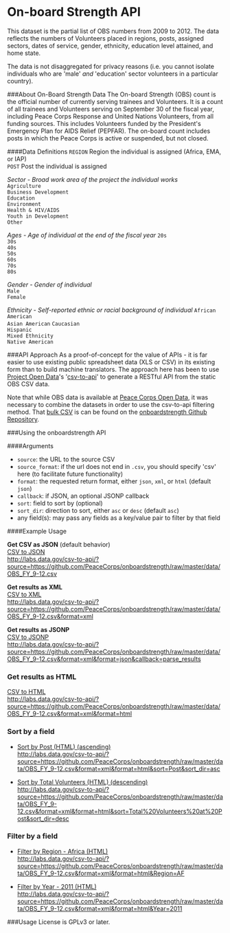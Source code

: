 # On-board Strength API

This dataset is the partial list of OBS numbers from 2009 to 2012. The data reflects the numbers of Volunteers placed in regions, posts, assigned sectors, dates of service, gender, ethnicity, education level attained, and home state. 

The data is not disaggregated for privacy reasons (i.e. you cannot isolate individuals who are 'male' *and* 'education' sector volunteers in a particular country).

###About On-Board Strength Data
The On-board Strength (OBS) count is the official number of currently serving trainees and Volunteers. It is a count of all trainees and Volunteers serving on September 30 of the fiscal year, including Peace Corps Response and United Nations Volunteers, from all funding sources. This includes Volunteers funded by the President's Emergency Plan for AIDS Relief (PEPFAR). The on-board count includes posts in which the Peace Corps is active or suspended, but not closed.

####Data Definitions
`REGION` Region the individual is assigned (Africa, EMA, or IAP)  
`POST` Post the individual is assigned  

*Sector - Broad work area of the project the individual works*  
`Agriculture`  
 `Business Development`  
`Education`  
`Environment`  
`Health & HIV/AIDS`  
`Youth in Development`  
`Other`  

*Ages - Age of individual at the end of the fiscal year*
`20s`  
`30s`  
`40s`  
`50s`  
`60s`  
`70s`  
`80s`  

*Gender - Gender of individual*  
`Male`  
`Female`  

*Ethnicity - Self-reported ethnic or racial background of individual*
`African American`  
`Asian American` 
`Caucasian`  
`Hispanic`  
`Mixed Ethnicity`  
`Native American`   

###API Approach
As a proof-of-concept for the value of APIs - it is far easier to use existing public spreadsheet data (XLS or CSV) in its existing form than to build machine translators. The approach here has been to use [Project Open Data](http://project-open-data.github.io/)'s '[csv-to-api](https://github.com/project-open-data/csv-to-api)' to generate a RESTful API from the static OBS CSV data.

Note that while OBS data is available at [Peace Corps Open Data](http://www.peacecorps.gov/open/data/), it was necessary to combine the datasets in order to use the csv-to-api filtering method. That [bulk CSV](https://github.com/PeaceCorps/onboardstrength/blob/master/data/OBS_FY_9-12.csv) is can be found on the [onboardstrength Github Repository](github.com/peacecorps/onboardstrength).

###Using the onboardstrength API

####Arguments

* `source`: the URL to the source CSV
* `source_format`: if the url does not end in `.csv`, you should specify 'csv' here (to facilitate future functionality)
* `format`: the requested return format, either `json`, `xml`, or `html` (default `json`)
* `callback`: if JSON, an optional JSONP callback
* `sort`: field to sort by (optional)
* `sort_dir`: direction to sort, either `asc` or `desc` (default `asc`)
* any field(s): may pass any fields as a key/value pair to filter by that field

####Example Usage

**Get CSV as JSON** (default behavior)  
[CSV to JSON](http://labs.data.gov/csv-to-api/?source=https://github.com/PeaceCorps/onboardstrength/raw/master/data/OBS_FY_9-12.csv)  
http://labs.data.gov/csv-to-api/?source=https://github.com/PeaceCorps/onboardstrength/raw/master/data/OBS_FY_9-12.csv

**Get results as XML**  
[CSV to XML](http://labs.data.gov/csv-to-api/?source=https://github.com/PeaceCorps/onboardstrength/raw/master/data/OBS_FY_9-12.csv&format=xml)  
http://labs.data.gov/csv-to-api/?source=https://github.com/PeaceCorps/onboardstrength/raw/master/data/OBS_FY_9-12.csv&format=xml

**Get results as JSONP**  
[CSV to JSONP](http://labs.data.gov/csv-to-api/?source=https://github.com/PeaceCorps/onboardstrength/raw/master/data/OBS_FY_9-12.csv&format=xml&format=html)  
http://labs.data.gov/csv-to-api/?source=https://github.com/PeaceCorps/onboardstrength/raw/master/data/OBS_FY_9-12.csv&format=xml&format=json&callback=parse_results

### Get results as HTML
[CSV to HTML](http://labs.data.gov/csv-to-api/?source=https://github.com/PeaceCorps/onboardstrength/raw/master/data/OBS_FY_9-12.csv&format=xml&format=html)  
http://labs.data.gov/csv-to-api/?source=https://github.com/PeaceCorps/onboardstrength/raw/master/data/OBS_FY_9-12.csv&format=xml&format=html


### Sort by a field
* [Sort by Post (HTML) (ascending)](http://labs.data.gov/csv-to-api/?source=https://github.com/PeaceCorps/onboardstrength/raw/master/data/OBS_FY_9-12.csv&format=xml&format=html&sort=Post&sort_dir=asc)  
http://labs.data.gov/csv-to-api/?source=https://github.com/PeaceCorps/onboardstrength/raw/master/data/OBS_FY_9-12.csv&format=xml&format=html&sort=Post&sort_dir=asc

* [Sort by Total Volunteers (HTML) (descending)](http://labs.data.gov/csv-to-api/?source=https://github.com/PeaceCorps/onboardstrength/raw/master/data/OBS_FY_9-12.csv&format=xml&format=html&sort=Total%20Volunteers%20at%20Post&sort_dir=desc)  
http://labs.data.gov/csv-to-api/?source=https://github.com/PeaceCorps/onboardstrength/raw/master/data/OBS_FY_9-12.csv&format=xml&format=html&sort=Total%20Volunteers%20at%20Post&sort_dir=desc

### Filter by a field
* [Filter by Region - Africa (HTML)](http://labs.data.gov/csv-to-api/?source=https://github.com/PeaceCorps/onboardstrength/raw/master/data/OBS_FY_9-12.csv&format=xml&format=html&Region=AF)  
http://labs.data.gov/csv-to-api/?source=https://github.com/PeaceCorps/onboardstrength/raw/master/data/OBS_FY_9-12.csv&format=xml&format=html&Region=AF

* [Filter by Year - 2011 (HTML)](http://labs.data.gov/csv-to-api/?source=https://github.com/PeaceCorps/onboardstrength/raw/master/data/OBS_FY_9-12.csv&format=xml&format=html&Year=2011)  
http://labs.data.gov/csv-to-api/?source=https://github.com/PeaceCorps/onboardstrength/raw/master/data/OBS_FY_9-12.csv&format=xml&format=html&Year=2011

###Usage
License is GPLv3 or later.